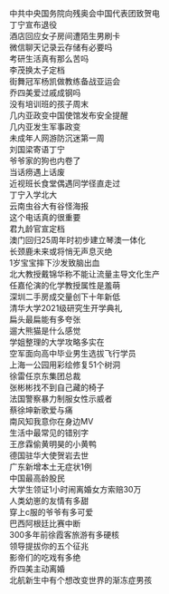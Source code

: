 中共中央国务院向残奥会中国代表团致贺电  
丁宁宣布退役  
酒店回应女子房间遭陌生男刷卡  
微信聊天记录云存储有必要吗  
考研生活真有那么苦吗  
李茂换太子定档  
街舞冠军杨凯做教练备战亚运会  
乔四美爱过戚成钢吗  
没有培训班的孩子周末  
几内亚政变中国使馆发布安全提醒  
几内亚发生军事政变  
未成年人网游防沉迷第一周  
刘国梁寄语丁宁  
爷爷家的狗也内卷了  
当话痨遇上话废  
近视班长食堂偶遇同学径直走过  
丁宁入学北大  
云南虫谷大有谷怪海报  
这个电话真的很重要  
君九龄官宣定档  
澳门回归25周年时初步建立琴澳一体化  
长颈鹿未来或将悄无声息灭绝  
1岁宝宝摔下沙发致脑出血  
北大教授戴锦华称不能让流量主导文化生产  
任嘉伦演的化学教授属性是羞萌  
深圳二手房成交量创下十年新低  
清华大学2021级研究生开学典礼  
扁头最扁能有多夸张  
遛大熊猫是什么感觉  
学姐整理的大学攻略多实在  
空军面向高中毕业男生选拔飞行学员  
上海一公园用彩绘修复51个树洞  
徐雷任京东集团总裁  
张彬彬找不到自己藏的椅子  
法国警察暴力制服女性示威者  
蔡徐坤新歌爱与痛  
南风知我意你在身边MV  
生活中最常见的错别字  
王彦霖偷黄明昊的小黄鸭  
德国驻华大使贺岩去世  
广东新增本土无症状1例  
中国最高龄股民  
大学生领证1小时闹离婚女方索赔30万  
人类幼崽的友情有多甜  
穿上c服的爷爷有多可爱  
巴西阿根廷比赛中断  
300多年前徐霞客旅游有多硬核  
领导提拔你的五个征兆  
影帝们的吃戏有多绝  
乔四美主动离婚  
北航新生中有个想改变世界的渐冻症男孩  
